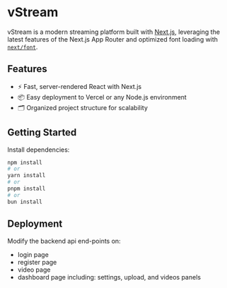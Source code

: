 # vStream

vStream is a modern streaming platform built with [Next.js](https://nextjs.org), leveraging the latest features of the Next.js App Router and optimized font loading with [`next/font`](https://nextjs.org/docs/app/building-your-application/optimizing/fonts).

## Features

- ⚡️ Fast, server-rendered React with Next.js
- 📦 Easy deployment to Vercel or any Node.js environment
- 🗂 Organized project structure for scalability

## Getting Started

Install dependencies:

```bash
npm install
# or
yarn install
# or
pnpm install
# or
bun install
```

## Deployment
Modify the backend api end-points on:

- login page
- register page
- video page
- dashboard page including: settings, upload, and videos panels
